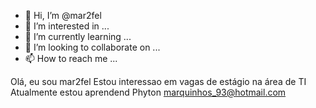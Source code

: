 - 👋 Hi, I’m @mar2fel
- 👀 I’m interested in ...
- 🌱 I’m currently learning ...
- 💞️ I’m looking to collaborate on ...
- 📫 How to reach me ...

<!---
mar2fel/mar2fel is a ✨ special ✨ repository because its `README.md` (this file) appears on your GitHub profile.
You can click the Preview link to take a look at your changes.
--->







Olá,  eu sou mar2fel
Estou interessao em vagas de estágio na área de TI
Atualmente estou aprendend  Phyton
marquinhos_93@hotmail.com
